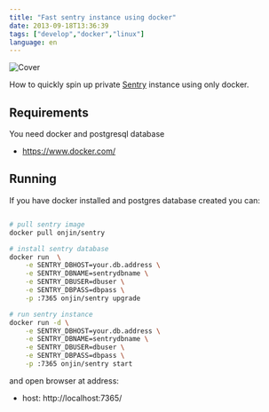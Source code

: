 ```yaml
---
title: "Fast sentry instance using docker"
date: 2013-09-18T13:36:39
tags: ["develop","docker","linux"]
language: en
---
```


![Cover](../../assets/images/cover-containers1.jpg)

How to quickly spin up private <a href="https://sentry.io">Sentry</a> instance using only docker.

<!-- more -->

## Requirements

You need docker and postgresql database

 * https://www.docker.com/


## Running

If you have docker installed and postgres database created you can:

``` bash

# pull sentry image
docker pull onjin/sentry

# install sentry database
docker run  \
    -e SENTRY_DBHOST=your.db.address \
    -e SENTRY_DBNAME=sentrydbname \
    -e SENTRY_DBUSER=dbuser \
    -e SENTRY_DBPASS=dbpass \
    -p :7365 onjin/sentry upgrade

# run sentry instance
docker run -d \
    -e SENTRY_DBHOST=your.db.address \
    -e SENTRY_DBNAME=sentrydbname \
    -e SENTRY_DBUSER=dbuser \
    -e SENTRY_DBPASS=dbpass \
    -p :7365 onjin/sentry start

```

and open browser at address:

 * host: http://localhost:7365/
